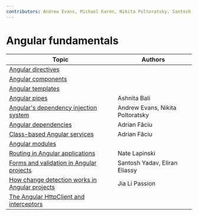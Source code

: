 ```yaml
---
contributors: Andrew Evans, Michael Karén, Nikita Poltoratsky, Santosh Yadav, Jia Li Passion, Ashnita Bali, Adrian Fâciu, Nate Lapinski
---
```


# Angular fundamentals

| Topic                                                                                                 | Authors                          |
| ----------------------------------------------------------------------------------------------------- | -------------------------------- |
| [Angular directives](./angular-directives.md)                                                         |                                  |
| [Angular components](./angular-components.md)                                                         |                                  |
| [Angular templates](./angular-templates.md)                                                           |                                  |
| [Angular pipes](./angular-pipes.md)                                                                   | Ashnita Bali                     |
| [Angular's dependency injection system](./angulars-dependency-injection-system.md)                    | Andrew Evans, Nikita Poltoratsky |
| [Angular dependencies](./angular-dependencies.md)                                                     | Adrian Fâciu                     |
| [Class-based Angular services](./class-based-angular-services.md)                                     | Adrian Fâciu                     |
| [Angular modules](./angular-modules.md)                                                               |                                  |
| [Routing in Angular applications](./routing-in-angular-applications.md)                               | Nate Lapinski                    |
| [Forms and validation in Angular projects](./forms-and-validation-in-angular-projects.md)             | Santosh Yadav, Eliran Eliassy    |
| [How change detection works in Angular projects](./how-change-detection-works-in-angular-projects.md) | Jia Li Passion                   |
| [The Angular HttpClient and interceptors](./the-angular-httpclient-and-interceptors.md)               |                                  |
